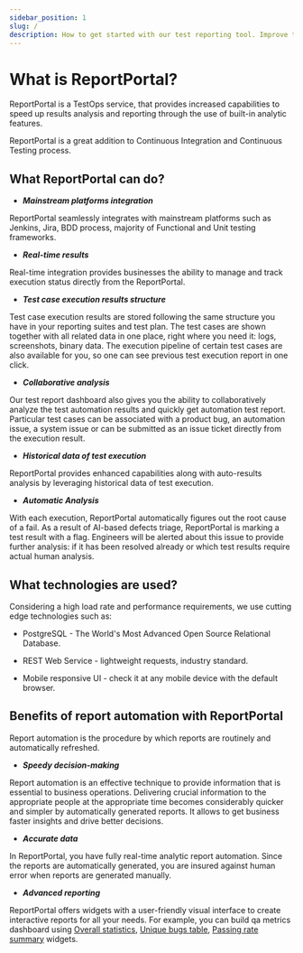 ```yaml
---
sidebar_position: 1
slug: /
description: How to get started with our test reporting tool. Improve testing process with ML-driven failure triage. Get real time results and test failure analytics.
---
```


# What is ReportPortal?

ReportPortal is a TestOps service, that provides increased capabilities to speed up results analysis and reporting through the use of built-in analytic features.

ReportPortal is a great addition to Continuous Integration and Continuous
Testing process.

## What ReportPortal can do?

- ***Mainstream platforms integration***

ReportPortal seamlessly integrates with mainstream platforms such as Jenkins, Jira, BDD process, majority of Functional and Unit testing frameworks.

- ***Real-time results***

Real-time integration provides businesses the ability to manage and track execution status directly from the ReportPortal.

- ***Test case execution results structure***

Test case execution results are stored following the same structure you have in your reporting suites and test plan. The test cases are shown together with all related data in one place, right where you need it: logs, screenshots, binary data. The execution pipeline of certain test cases are also available for you, so one can see previous test execution report in one click.

- ***Collaborative analysis***

Our test report dashboard also gives you the ability to collaboratively analyze the test automation results and quickly get automation test report. Particular test cases can be associated with a product bug, an automation issue, a system issue or can be submitted as an issue ticket directly from the execution result.

- ***Historical data of test execution***

ReportPortal provides enhanced capabilities along with auto-results analysis by
  leveraging historical data of test execution.

- ***Automatic Analysis***

With each execution, ReportPortal automatically figures out the root cause of a fail. As a result of AI-based defects triage, ReportPortal is marking a test result with a flag. Engineers will be alerted about this issue to provide further analysis: if it has been resolved already or which test results require actual human analysis.


## What technologies are used?

Considering a high load rate and performance requirements, we use
cutting edge technologies such as:

-   PostgreSQL - The World's Most Advanced Open Source Relational Database.

-   REST Web Service - lightweight requests, industry standard.

-   Mobile responsive UI - check it at any mobile device with the default browser.

## Benefits of report automation with ReportPortal

Report automation is the procedure by which reports are routinely and automatically refreshed.

- ***Speedy decision-making***

Report automation is an effective technique to provide information that is essential to business operations. Delivering crucial information to the appropriate people at the appropriate time becomes considerably quicker and simpler by automatically generated reports. It allows to get business faster insights and drive better decisions.

- ***Accurate data***

In ReportPortal, you have fully real-time analytic report automation. Since the reports are automatically generated, you are insured against human error when reports are generated manually.

- ***Advanced reporting***

ReportPortal offers widgets with a user-friendly visual interface to create interactive reports for all your needs. For example, you can build qa metrics dashboard using [Overall statistics](https://reportportal.io/docs/dashboards-and-widgets/OverallStatistics), [Unique bugs table](https://reportportal.io/docs/dashboards-and-widgets/UniqueBugsTable), [Passing rate summary](https://reportportal.io/docs/dashboards-and-widgets/PassingRateSummary) widgets. 
